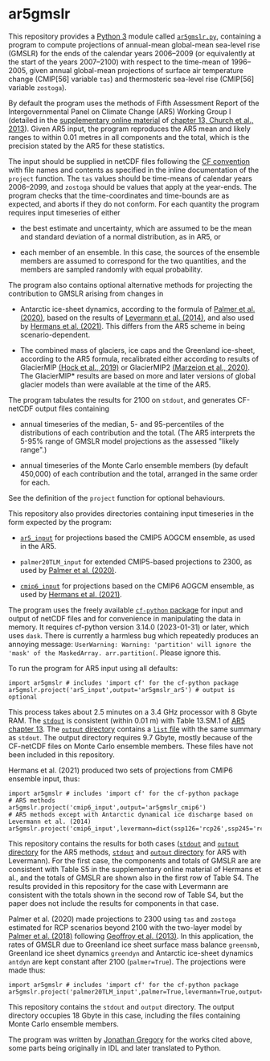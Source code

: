# ar5gmslr

This repository provides a [Python
3](https://docs.python.org/3) module called [`ar5gmslr.py`](./ar5gmslr.py.txt), 
containing a program to compute projections of annual-mean
global-mean sea-level rise (GMSLR) for the ends of the calendar years 2006&ndash;2009 
(or equivalently at the start of the years 2007&ndash;2100)
with respect to the
time-mean of 1996&ndash;2005, given annual global-mean projections of surface
air temperature change (CMIP[56] variable `tas`) and thermosteric sea-level
rise (CMIP[56] variable `zostoga`).

By default the program uses the methods of Fifth Assessment
Report of the Intergovernmental Panel on Climate Change (AR5) Working Group I
(detailed in the [supplementary online
material](https://www.ipcc.ch/site/assets/uploads/2018/07/WGI_AR5.Chap_.13_SM.1.16.14.pdf)
of [chapter 13, Church et al.,
2013](http://dx.doi.org/10.1017/CBO9781107415324.026)).  Given AR5 input, the
program reproduces the AR5 mean and likely ranges to within 0.01 metres in all
components and the total, which is the precision stated by the AR5 for these
statistics.

The input should be supplied in netCDF files following the [CF
convention](http://cfconventions.org)
with file names and contents
as specified in the inline documentation of the `project` function.
The `tas` values should be time-means of calendar
years 2006&ndash;2099, and `zostoga` should be values that apply at the year-ends.
The program checks that the time-coordinates and time-bounds are as expected,
and aborts if they do not conform.
For each quantity the program requires
input timeseries of either

* the best estimate and uncertainty,
which are assumed to be the mean and standard deviation of a normal
distribution, as in AR5, or

* each member of an ensemble. In this case, the sources of the ensemble members
are assumed to correspond for the two quantities, and the members are sampled
randomly with equal probability.

The program also contains optional alternative methods for projecting the
contribution to GMSLR arising from changes in

* Antarctic ice-sheet dynamics, according to the formula of [Palmer et al.
(2020)](http://dx.doi.org/10.1029/2019EF001413), based on the results of
[Levermann et al.  (2014)](http://dx.doi.org/10.5194/esd-5-271-2014), and also
used by [Hermans et al.  (2021)](http://dx.doi.org/10.1029/2020GL092064). This
differs from the AR5 scheme in being scenario-dependent.

* The combined mass of glaciers, ice caps and the Greenland ice-sheet,
according to the AR5 formula, recalibrated either according to results of
GlacierMIP [(Hock et al., 2019)](http://dx.doi.org/10.1017/jog.2019.22) or
GlacierMIP2 [(Marzeion et al.,
2020)](http://dx.doi.org/10.1029/2019EF001470). The GlacierMIP* results are based on
more and later versions of global glacier models than were available at
the time of the AR5.

The program tabulates the results for 2100 on `stdout`, and generates CF-netCDF output files containing

* annual timeseries of the median, 5- and 95-percentiles of the distributions
of each contribution and the total. (The AR5 interprets the 5-95% range of
GMSLR model projections as the assessed "likely range".)

* annual timeseries of the Monte Carlo ensemble members (by default 450,000)
of each contribution and the total, arranged in the same order for each.

See the definition of the `project` function for optional behaviours.

This repository also provides directories containing input timeseries in the
form expected by the program:

* [`ar5_input`](https://github.com/JonathanGregory/ar5gmslr/tree/main/ar5_input) for projections based the CMIP5 AOGCM ensemble, as used in the AR5.

* `palmer20TLM_input` for extended CMIP5-based projections to 2300, as used by [Palmer et al. (2020)](http://dx.doi.org/10.1029/2019EF001413).

* [`cmip6_input`](https://github.com/JonathanGregory/ar5gmslr/tree/main/cmip6_input) for projections based on the CMIP6 AOGCM ensemble, as used by [Hermans et al. (2021)](10.1029/2020GL092064).

The program uses the freely available [`cf-python`
package](https://ncas-cms.github.io/cf-python) for input and output of netCDF
files and for convenience in manipulating the data in memory.
It requires cf-python version 3.14.0 (2023-01-31) or later, which uses `dask`.
There is currently a harmless bug which repeatedly produces an annoying message: `UserWarning: Warning: 'partition' will ignore the 'mask' of the MaskedArray. arr.partition(`.
Please ignore this.

To run the program for AR5 input using all defaults:

```
import ar5gmslr # includes 'import cf' for the cf-python package
ar5gmslr.project('ar5_input',output='ar5gmslr_ar5') # output is optional
```

This process takes about 2.5 minutes on a 3.4 GHz processor with 8 Gbyte RAM.
The [`stdout`](https://github.com/JonathanGregory/ar5gmslr/blob/main/ar5gmslr_ar5.stdout.txt) is consistent (within 0.01 m)
with Table 13.SM.1 of [AR5 chapter 13](https://www.ipcc.ch/site/assets/uploads/2018/07/WGI_AR5.Chap_.13_SM.1.16.14.pdf).
The [`output` directory](https://github.com/JonathanGregory/ar5gmslr/tree/main/ar5gmslr_ar5) contains a [`list` file](https://github.com/JonathanGregory/ar5gmslr/blob/main/ar5gmslr_ar5/list) with the same summary as `stdout`.
The output directory requires 9.7 Gbyte, mostly because of the CF-netCDF files on Monte Carlo ensemble members.
These files have not been included in this repository.

Hermans et al. (2021) produced two sets of projections from CMIP6 ensemble
input, thus:

```
import ar5gmslr # includes 'import cf' for the cf-python package
# AR5 methods
ar5gmslr.project('cmip6_input',output='ar5gmslr_cmip6')
# AR5 methods except with Antarctic dynamical ice discharge based on Levermann et al. (2014)
ar5gmslr.project('cmip6_input',levermann=dict(ssp126='rcp26',ssp245='rcp45',ssp585='rcp85'),output='ar5gmslr_cmip6_levermann')
```

This repository contains the results for both cases ([`stdout`](https://github.com/JonathanGregory/ar5gmslr/blob/main/ar5gmslr_cmip6.stdout.txt) and [`output` directory](https://github.com/JonathanGregory/ar5gmslr/tree/main/ar5gmslr_cmip6) for the AR5 methods, [`stdout`](https://github.com/JonathanGregory/ar5gmslr/blob/main/ar5gmslr_cmip6_levermann.stdout.txt) and [`output` directory](https://github.com/JonathanGregory/ar5gmslr/tree/main/ar5gmslr_cmip6_levermann) for AR5 with Levermann).
For the first case, the components and totals of GMSLR are are consistent with Table S5 in the supplementary online material of Hermans et al., and the totals of GMSLR are shown also in the first row of Table S4.
The results provided in this repository for the case with Levermann are consistent with the totals shown in the second row of Table S4, but the paper does not include the results for components in that case.

Palmer et al. (2020) made projections to 2300 using `tas` and `zostoga` estimated for RCP scenarios beyond 2100 with the two-layer model by [Palmer et al. (2018)](http://dx.doi.org/10.1088/1748-9326/aad2e4) following [Geoffroy et al. (2013)](http://dx.doi.org/10.1175/JCLI-D-12-00195.1). In this application, the rates of GMSLR due to Greenland ice sheet surface mass balance `greensmb`, Greenland ice sheet dynamics `greendyn` and Antarctic ice-sheet dynamics `antdyn` are kept constant after 2100 (`palmer=True`). The projections were made thus:

```
import ar5gmslr # includes 'import cf' for the cf-python package
ar5gmslr.project('palmer20TLM_input',palmer=True,levermann=True,output='ar5gmslr_palmer20TLM')
```
This repository contains the `stdout` and `output` directory. The output directory occupies 18 Gbyte in this case, including the files containing Monte Carlo ensemble members.

The program was written by [Jonathan Gregory](https://www.met.rdg.ac.uk/~jonathan) for the works cited above, some parts being originally in IDL and later translated to Python.
